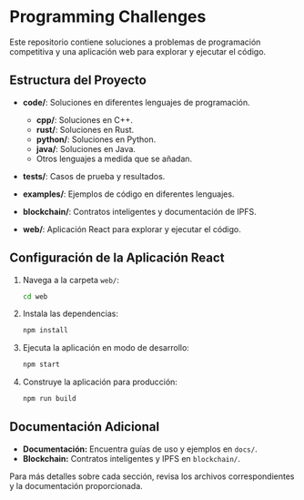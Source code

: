 # Programming Challenges

Este repositorio contiene soluciones a problemas de programación competitiva y una aplicación web para explorar y ejecutar el código.

## Estructura del Proyecto

- **code/**: Soluciones en diferentes lenguajes de programación.
  - **cpp/**: Soluciones en C++.
  - **rust/**: Soluciones en Rust.
  - **python/**: Soluciones en Python.
  - **java/**: Soluciones en Java.
  - Otros lenguajes a medida que se añadan.

- **tests/**: Casos de prueba y resultados.

- **examples/**: Ejemplos de código en diferentes lenguajes.

- **blockchain/**: Contratos inteligentes y documentación de IPFS.

- **web/**: Aplicación React para explorar y ejecutar el código.

## Configuración de la Aplicación React

1. Navega a la carpeta `web/`:
   ```sh
   cd web
   ```

2. Instala las dependencias:
   ```sh
   npm install
   ```

3. Ejecuta la aplicación en modo de desarrollo:
   ```sh
   npm start
   ```

4. Construye la aplicación para producción:
   ```sh
   npm run build
   ```

## Documentación Adicional

- **Documentación:** Encuentra guías de uso y ejemplos en `docs/`.
- **Blockchain:** Contratos inteligentes y IPFS en `blockchain/`.

Para más detalles sobre cada sección, revisa los archivos correspondientes y la documentación proporcionada.
